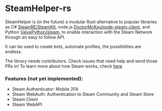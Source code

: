 # SteamHelper-rs

SteamHelper is (in the future) a modular Rust alternative to popular libraries as C# [SteamRE/SteamKit](https://github.com/SteamRE/SteamKit), node.js [DoctorMcKay/node-steam-client](https://github.com/DoctorMcKay/node-steam-client), and Python [ValvePython/steam](https://github.com/ValvePython/steam), to enable interaction with the Steam Network through an easy to follow API.

It can be used to create bots, automate profiles, the possibilities are endless.

The library needs contributors. Check issues that need help and send those PRs in!
To learn more about how Steam works, check [here](https://github.com/saskenuba/SteamHelper-rs/blob/master/docs/dev/README.md)

### Features (not yet implemented):
- Steam Authenticator: Mobile 2FA
- Steam WebAuth: Authentication to Steam Community and Steam Store
- Steam Client
- Steam WebAPI
